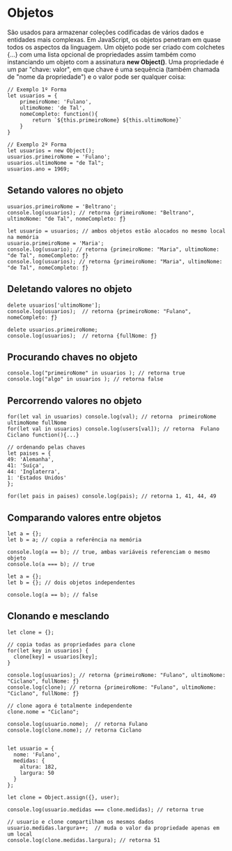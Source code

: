 # Objetos
São usados para armazenar coleções codificadas de vários dados e entidades mais complexas. Em JavaScript, os objetos penetram em quase todos os aspectos da linguagem.
Um objeto pode ser criado com colchetes {…} com uma lista opcional de propriedades assim também como instanciando um objeto com a assinatura **new Object()**. Uma propriedade é um par "chave: valor", em que chave é uma sequência (também chamada de "nome da propriedade") e o valor pode ser qualquer coisa:
    
    // Exemplo 1º Forma
    let usuarios = {
        primeiroNome: 'Fulano',
        ultimoNome: 'de Tal',
        nomeCompleto: function(){
            return `${this.primeiroNome} ${this.ultimoNome}`
        }
    }
    
    // Exemplo 2º Forma
    let usuarios = new Object();
    usuarios.primeiroNome = 'Fulano';
    usuarios.ultimoNome = "de Tal";
    usuarios.ano = 1969;

## Setando valores no objeto
    
    usuarios.primeiroNome = 'Beltrano';
    console.log(usuarios); // retorna {primeiroNome: "Beltrano", ultimoNome: "de Tal", nomeCompleto: ƒ}
    
    let usuario = usuarios; // ambos objetos estão alocados no mesmo local na memória
    usuario.primeiroNome = 'Maria';
    console.log(usuario); // retorna {primeiroNome: "Maria", ultimoNome: "de Tal", nomeCompleto: ƒ}
    console.log(usuarios); // retorna {primeiroNome: "Maria", ultimoNome: "de Tal", nomeCompleto: ƒ}

## Deletando valores no objeto

    delete usuarios['ultimoNome'];
    console.log(usuarios);  // retorna {primeiroNome: "Fulano", nomeCompleto: ƒ}
	
    delete usuarios.primeiroNome;
    console.log(usuarios);  // retorna {fullNome: ƒ}

## Procurando chaves no objeto

    console.log("primeiroNome" in usuarios ); // retorna true
    console.log("algo" in usuarios ); // retorna false

## Percorrendo valores no objeto
    
    for(let val in usuarios) console.log(val); // retorna  primeiroNome ultimoNome fullNome
    for(let val in usuarios) console.log(users[val]); // retorna  Fulano Ciclano function(){...}

    // ordenando pelas chaves
    let paises = {
  	49: 'Alemanha',
  	41: 'Suíça',
  	44: 'Inglaterra',
	1: 'Estados Unidos'
    };

    for(let pais in paises) console.log(pais); // retorna 1, 41, 44, 49

## Comparando valores entre objetos

    let a = {};
    let b = a; // copia a referência na memória

    console.log(a == b); // true, ambas variáveis referenciam o mesmo objeto
    console.lo(a === b); // true

    let a = {};
    let b = {}; // dois objetos independentes

    console.log(a == b); // false

## Clonando e mesclando 

    let clone = {};

    // copia todas as propriedades para clone
    for(let key in usuarios) {
      clone[key] = usuarios[key];
    }
    
    console.log(usuarios); // retorna {primeiroNome: "Fulano", ultimoNome: "Ciclano", fullNome: ƒ}
    console.log(clone); // retorna {primeiroNome: "Fulano", ultimoNome: "Ciclano", fullNome: ƒ}

    // clone agora é totalmente independente
    clone.nome = "Ciclano";

    console.log(usuario.nome);	// retorna Fulano
    console.log(clone.nome); // retorna Ciclano


    let usuario = {
      nome: 'Fulano',
      medidas: {
        altura: 182,
        largura: 50
      }
    };

    let clone = Object.assign({}, user);

    console.log(usuario.medidas === clone.medidas); // retorna true

    // usuario e clone compartilham os mesmos dados
    usuario.medidas.largura++;  // muda o valor da propriedade apenas em um local
    console.log(clone.medidas.largura); // retorna 51
